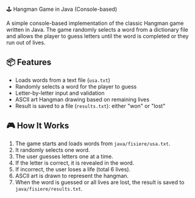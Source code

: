 🕹️ Hangman Game in Java (Console-based)

A simple console-based implementation of the classic Hangman game written in Java. The game randomly selects a word from a dictionary file and allows the player to guess letters until the word is completed or they run out of lives.

## 📦 Features

- Loads words from a text file (`usa.txt`)
- Randomly selects a word for the player to guess
- Letter-by-letter input and validation
- ASCII art Hangman drawing based on remaining lives
- Result is saved to a file (`results.txt`): either "won" or "lost"

## 🎮 How It Works

1. The game starts and loads words from `java/fisiere/usa.txt`.
2. It randomly selects one word.
3. The user guesses letters one at a time.
4. If the letter is correct, it is revealed in the word.
5. If incorrect, the user loses a life (total 6 lives).
6. ASCII art is drawn to represent the hangman.
7. When the word is guessed or all lives are lost, the result is saved to `java/fisiere/results.txt`.

